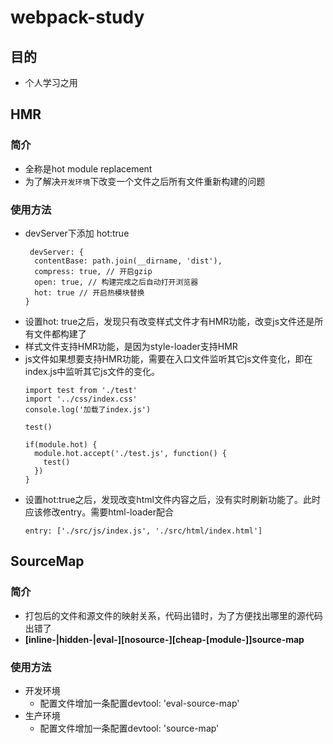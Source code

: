 # webpack-study
## 目的
* 个人学习之用
## HMR
### 简介
* 全称是hot module replacement
* 为了解决`开发环境`下改变一个文件之后所有文件重新构建的问题
### 使用方法
* devServer下添加 hot:true
  ```
   devServer: {
    contentBase: path.join(__dirname, 'dist'),
    compress: true, // 开启gzip
    open: true, // 构建完成之后自动打开浏览器
    hot: true // 开启热模块替换
  }
  ```
* 设置hot: true之后，发现只有改变样式文件才有HMR功能，改变js文件还是所有文件都构建了
* 样式文件支持HMR功能，是因为style-loader支持HMR
* js文件如果想要支持HMR功能，需要在入口文件监听其它js文件变化，即在index.js中监听其它js文件的变化。
  ```
  import test from './test'
  import '../css/index.css'
  console.log('加载了index.js')

  test()

  if(module.hot) {
    module.hot.accept('./test.js', function() {
      test()
    })
  }
  ```
* 设置hot:true之后，发现改变html文件内容之后，没有实时刷新功能了。此时应该修改entry。需要html-loader配合
  ```
  entry: ['./src/js/index.js', './src/html/index.html']
  ```
## SourceMap
### 简介
 * 打包后的文件和源文件的映射关系，代码出错时，为了方便找出哪里的源代码出错了
 * **[inline-|hidden-|eval-][nosource-][cheap-[module-]]source-map**
### 使用方法
* 开发环境
  * 配置文件增加一条配置devtool: 'eval-source-map'
* 生产环境
  * 配置文件增加一条配置devtool: 'source-map'